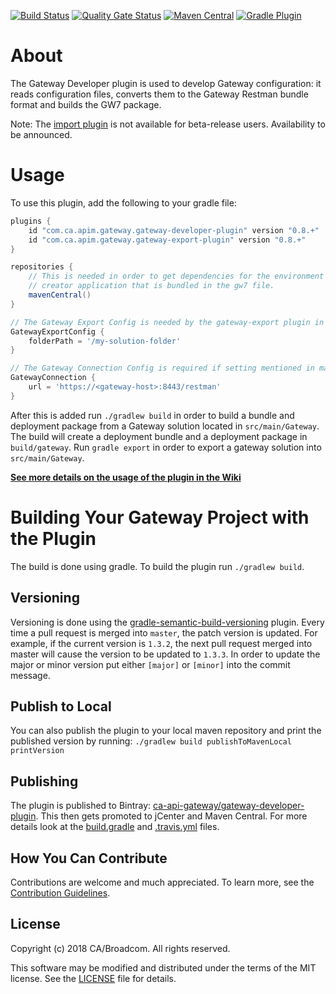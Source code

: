 [![Build Status](https://travis-ci.org/CAAPIM/gateway-developer-plugin.svg?branch=master)](https://travis-ci.org/CAAPIM/gateway-developer-plugin)
[![Quality Gate Status](https://sonarcloud.io/api/project_badges/measure?project=com.ca.apim.gateway%3Agateway-developer-plugin&metric=alert_status)](https://sonarcloud.io/dashboard?id=com.ca.apim.gateway%3Agateway-developer-plugin)
[![Maven Central](https://img.shields.io/maven-central/v/com.ca.apim.gateway/gateway-developer-plugin.svg)](https://search.maven.org/artifact/com.ca.apim.gateway/gateway-developer-plugin)
[![Gradle Plugin](https://img.shields.io/maven-metadata/v/https/plugins.gradle.org/m2/com/ca/apim/gateway/gateway-developer-plugin/com.ca.apim.gateway.gateway-developer-plugin.gradle.plugin/maven-metadata.xml.svg?label=gradle-plugin)](https://plugins.gradle.org/plugin/com.ca.apim.gateway.gateway-developer-plugin)

# About
The Gateway Developer plugin is used to develop Gateway configuration: it reads configuration files, converts them to the Gateway Restman bundle format and builds the GW7 package.

Note: The [import plugin](https://github.com/CAAPIM/gateway-developer-plugin/tree/master/gateway-import-plugin) is not available for beta-release users. Availability to be announced. 

# Usage
To use this plugin, add the following to your gradle file:

```groovy
plugins {
    id "com.ca.apim.gateway.gateway-developer-plugin" version "0.8.+"
    id "com.ca.apim.gateway.gateway-export-plugin" version "0.8.+"
}

repositories {
    // This is needed in order to get dependencies for the environment 
    // creator application that is bundled in the gw7 file.
    mavenCentral()
}

// The Gateway Export Config is needed by the gateway-export plugin in order to export from a gateway
GatewayExportConfig {
    folderPath = '/my-solution-folder'
}

// The Gateway Connection Config is required if setting mentioned in main [build.gradle](https://github.com/ca-api-gateway-examples/gateway-developer-example/blob/master/build.gradle) is not applicable to this folder.
GatewayConnection {
    url = 'https://<gateway-host>:8443/restman'
}
```

After this is added run `./gradlew build` in order to build a bundle and deployment package from a Gateway solution located in `src/main/Gateway`. 
The build will create a deployment bundle and a deployment package in `build/gateway`.
Run `gradle export` in order to export a gateway solution into `src/main/Gateway`.

**[See more details on the usage of the plugin in the Wiki](https://github.com/ca-api-gateway/gateway-developer-plugin/wiki)**

# Building Your Gateway Project with the Plugin
The build is done using gradle. To build the plugin run ```./gradlew build```.

## Versioning
Versioning is done using the [gradle-semantic-build-versioning](https://github.com/vivin/gradle-semantic-build-versioning) plugin. 
Every time a pull request is merged into `master`, the patch version is updated. For example, if the current version is `1.3.2`, the next pull request merged into master will cause the version to be updated to `1.3.3`.
In order to update the major or minor version put either `[major]` or `[minor]` into the commit message.

## Publish to Local
You can also publish the plugin to your local maven repository and print the published version by running:
```./gradlew build publishToMavenLocal printVersion```

## Publishing
The plugin is published to Bintray: [ca-api-gateway/gateway-developer-plugin](https://bintray.com/ca-api-gateway/gateway-developer-plugin). This then gets promoted to jCenter and Maven Central. 
For more details look at the [build.gradle](build.gradle) and [.travis.yml](/.travis.yml) files.

## How You Can Contribute
Contributions are welcome and much appreciated. To learn more, see the [Contribution Guidelines][contributing].

## License

Copyright (c) 2018 CA/Broadcom. All rights reserved.

This software may be modified and distributed under the terms
of the MIT license. See the [LICENSE][license-link] file for details.


 [license-link]: /LICENSE
 [contributing]: /CONTRIBUTING.md
